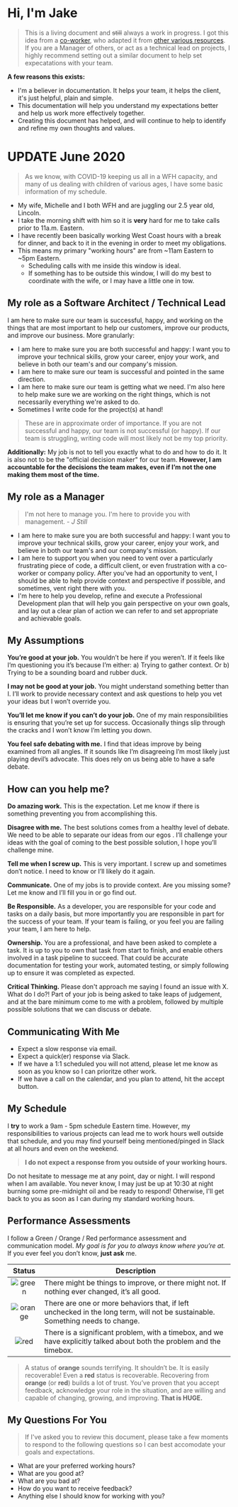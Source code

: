 # Hi, I'm Jake
> This is a living document and ~~still~~ always a work in progress. I got this idea from a [co-worker](https://critter.blog/working-with-me/), who adapted it from [other various resources](https://hackernoon.com/12-manager-readmes-from-silicon-valleys-top-tech-companies-26588a660afe). If you are a Manager of others, or act as a technical lead on projects, I highly recommend setting out a similar document to help set expecatations with your team.

**A few reasons this exists:**

* I'm a believer in documentation. It helps your team, it helps the client, it's just helpful, plain and simple. 
* This documentation will help you understand my expectations better and help us work more effectively together.
* Creating this document has helped, and will continue to help to identify and refine my own thoughts and values.

# UPDATE June 2020
> As we know, with COVID-19 keeping us all in a WFH capacity, and many of us dealing with children of various ages, I have some basic information of my schedule. 

* My wife, Michelle and I both WFH and are juggling our 2.5 year old, Lincoln.
* I take the morning shift with him so it is **very** hard for me to take calls prior to 11a.m. Eastern. 
* I have recently been basically working West Coast hours with a break for dinner, and back to it in the evening in order to meet my obligations. 
* This means my primary "working hours" are from ~11am Eastern to ~5pm Eastern. 
  * Scheduling calls with me inside this window is ideal.
  * If something has to be outside this window, I will do my best to coordinate with the wife, or I may have a little one in tow. 

[red]:https://img.shields.io/static/v1.svg?label=&message=RED&color=red&style=flat-square
[orange]:https://img.shields.io/static/v1.svg?label=&message=ORANGE&color=orange&style=flat-square
[green]:https://img.shields.io/static/v1.svg?label=&message=GREEN&color=brightgreen&style=flat-square

## My role as a Software Architect / Technical Lead

I am here to make sure our team is successful, happy, and working on the things that are most important to help our customers, improve our products, and improve our business. More granularly:

* I am here to make sure you are both successful and happy: I want you to improve your technical skills, grow your career, enjoy your work, and believe in both our team's and our company's mission.
* I am here to make sure our team is successful and pointed in the same direction. 
* I am here to make sure our team is getting what we need. I'm also here to help make sure we are working on the right things, which is not necessarily everything we're asked to do.
* Sometimes I write code for the project(s) at hand!

> These are in approximate order of importance. If you are not successful and happy, our team is not successful (or happy). If our team is struggling, writing code will most likely not be my top priority.

**Additionally:** My job is not to tell you exactly what to do and how to do it. It is also not to be the "official decision maker" for our team. **However, I am accountable for the decisions the team makes, even if I’m not the one making them most of the time.**

## My role as a Manager

> I'm not here to manage you. I'm here to provide you with management. - *J Still*

* I am here to make sure you are both successful and happy: I want you to improve your technical skills, grow your career, enjoy your work, and believe in both our team's and our company's mission.
* I am here to support you when you need to vent over a particularly frustrating piece of code, a difficult client, or even frustration with a co-worker or company policy. After you've had an opportunity to vent, I should be able to help provide context and perspective if possible, and sometimes, vent right there with you.
* I'm here to help you develop, refine and execute a Professional Development plan that will help you gain perspective on your own goals, and lay out a clear plan of action we can refer to and set appropriate and achievable goals. 

## My Assumptions

**You’re good at your job.** You wouldn’t be here if you weren’t. If it feels like I’m questioning you it’s because I’m either: a) Trying to gather context. Or b) Trying to be a sounding board and rubber duck.

**I may not be good at your job.** You might understand something better than I. I’ll work to provide necessary context and ask questions to help you vet your ideas but I won’t override you.

**You’ll let me know if you can’t do your job.** One of my main responsibilities is ensuring that you’re set up for success. Occasionally things slip through the cracks and I won’t know I’m letting you down.

**You feel safe debating with me.** I find that ideas improve by being examined from all angles. If it sounds like I’m disagreeing I’m most likely just playing devil’s advocate. This does rely on us being able to have a safe debate.

## How can you help me?

**Do amazing work.** This is the expectation. Let me know if there is something preventing you from accomplishing this.

**Disagree with me.** The best solutions comes from a healthy level of debate. We need to be able to separate our ideas from our egos . I’ll challenge your ideas with the goal of coming to the best possible solution, I hope you’ll challenge mine.

**Tell me when I screw up.** This is very important. I screw up and sometimes don’t notice. I need to know or I’ll likely do it again.

**Communicate.** One of my jobs is to provide context. Are you missing some? Let me know and I’ll fill you in or go find out.

**Be Responsible.** As a developer, you are responsible for your code and tasks on a daily basis, but more importantly you are responsible in part for the success of your team. If your team is failing, or you feel you are failing your team, I am here to help. 

**Ownership.** You are a professional, and have been asked to complete a task. It is up to you to own that task from start to finish, and enable  others involved in a task pipeline to succeed. That could be accurate documentation for testing your work, automated testing, or simply following up to ensure it was completed as expected.

**Critical Thinking.** Please don't approach me saying I found an issue with X. What do I do?! Part of your job is being asked to take leaps of judgement, and at the bare minimum come to me with a problem, followed by multiple possible solutions that we can discuss or debate. 

## Communicating With Me
* Expect a slow response via email.
* Expect a quick(er) response via Slack.
* If we have a 1:1 scheduled you will not attend, please let me know as soon as you know so I can prioritze other work.
* If we have a call on the calendar, and you plan to attend, hit the accept button.

## My Schedule
I **try** to work a 9am - 5pm schedule Eastern time. However, my responsibilities to various projects can lead me to work hours well outside that schedule, and you may find yourself being mentioned/pinged in Slack at all hours and even on the weekend. 

> **I do not expect a response from you outside of your working hours.**
 
Do not hesitate to message me at any point, day or night. I will respond when I am available. You never know, I may just be up at 10:30 at night burning some pre-midnight oil and be ready to respond! Otherwise, I'll get back to you as soon as I can during my standard working hours. 

## Performance Assessments

I follow a Green / Orange / Red performance assessment and communication model. *My goal is for you to always know where you’re at.* If you ever feel you don’t know, **just ask** me.

| Status   | Description |
|:-----------:|-----------|
| ![green] | There might be things to improve, or there might not. If nothing ever changed, it’s all good. |
| ![orange] | There are one or more behaviors that, if left unchecked in the long term, will not be sustainable. Something needs to change. |
| ![red] | There is a significant problem, with a timebox, and we have explicitly talked about both the problem and the timebox. |

> A status of **orange** sounds terrifying. It shouldn’t be. It is easily recoverable! Even a **red** status is recoverable. Recovering from **orange** (or **red**) builds a lot of trust. You’ve proven that you accept feedback, acknowledge your role in the situation, and are willing and capable of changing, growing, and improving. **That is HUGE.**

## My Questions For You

> If I've asked you to review this document, please take a few moments to respond to the following questions so I can best accomodate your goals and expectations.

* What are your preferred working hours?
* What are you good at?
* What are you bad at?
* How do you want to receive feedback?
* Anything else I should know for working with you?
